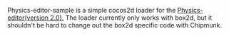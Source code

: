 Physics-editor-sample is a simple cocos2d loader for the [Physics-editor(version 2.0).](http://code.google.com/p/box2d-editor/)
The loader currently only works with box2d, but it shouldn't be hard to change out the box2d specific code with 
Chipmunk.

